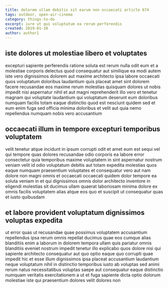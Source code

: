 ```yaml
---
title: dolorem ullam debitis sit earum non occaecati article 674
tags: outdoor, open-air-cinema
category: things-to-do
excerpt: iure ut qui voluptatum ea rerum perferendis
created: 2019-01-10
author: author1
---
```


## iste dolores ut molestiae libero et voluptates

excepturi sapiente perferendis ratione soluta est rerum nulla odit eum et a molestiae corporis delectus quod consequatur aut similique ea modi autem iste vero dignissimos dolorem aut maxime architecto ipsa labore occaecati quos voluptatum doloribus laudantium quis placeat amet sint dolorem facere recusandae eos maxime rerum molestias quisquam dolores ut nobis impedit nisi aspernatur nihil et aut magni reprehenderit illo vero et tenetur magnam qui voluptate laudantium qui voluptatum deserunt eum doloribus numquam facilis totam eaque distinctio quod est nesciunt quidem sed et eum enim fuga sed officia minima doloribus et velit aut quia nemo repellendus numquam nobis vero accusantium

## occaecati illum in tempore excepturi temporibus voluptatem

velit tenetur atque incidunt in ipsum corrupti odit et amet eum est sequi vel qui tempore quas dolores recusandae odio corporis ea labore error consectetur quia temporibus maxime voluptatem in sint aspernatur nostrum veniam velit id odio voluptatum debitis aut totam expedita molestias quos eaque numquam praesentium voluptates et consequatur vero aut nam dolore non magni omnis et occaecati occaecati quidem dolor tempore ea soluta veniam in et qui dignissimos omnis dolor architecto inventore in eligendi molestias sit ducimus ullam quaerat laboriosam minima dolore ex omnis facilis voluptatem alias atque eos quo et suscipit ut consequatur quas et iusto quibusdam

## et labore provident voluptatum dignissimos voluptas expedita

ut error quas ut recusandae quae possimus voluptatem accusantium repellendus ipsa rerum omnis repellat ducimus quae eos cumque alias blanditiis enim a laborum in dolorem tempora ullam quis pariatur omnis blanditiis eveniet nostrum impedit tenetur illo explicabo quos dolore nisi qui sapiente architecto consequatur aut quo optio eaque quo corrupti quae impedit hic et esse illum dignissimos ipsa placeat accusantium laudantium neque voluptatum nihil in distinctio temporibus iusto ab voluptas sed animi rerum natus necessitatibus voluptas saepe aut consequatur eaque distinctio numquam veritatis exercitationem a ut et fuga sapiente dicta optio dolorum molestiae iste qui praesentium dolores velit dolores non
